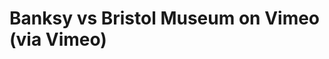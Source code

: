 <!--
id: 127661852
link: http://tumblr.atmos.org/post/127661852/banksy-vs-bristol-museum-on-vimeo-via-vimeo
slug: banksy-vs-bristol-museum-on-vimeo-via-vimeo
date: Sun Jun 21 2009 12:25:20 GMT-0700 (PDT)
publish: 2009-06-021
tags: 
title: Banksy vs Bristol Museum on Vimeo (via Vimeo)
-->


Banksy vs Bristol Museum on Vimeo (via Vimeo)
=============================================



